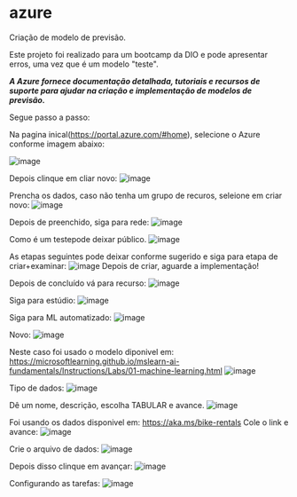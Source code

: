 # azure
Criação de modelo de previsão.

Este projeto foi realizado para um bootcamp da DIO e pode apresentar erros, uma vez que é um modelo "teste".

***A Azure fornece documentação detalhada, tutoriais e recursos de suporte para ajudar na criação e implementação de modelos de previsão.***

Segue passo a passo:

Na pagina inical(https://portal.azure.com/#home), selecione o Azure conforme imagem abaixo:

![image](https://github.com/noecir/azure/assets/161195278/715aee46-42ad-4621-a1d4-90fb83161458)

Depois clinque em cliar novo:
![image](https://github.com/noecir/azure/assets/161195278/1985b854-7e68-46e8-a92b-22e44c58db7f)

Prencha os dados, caso não tenha um grupo de recuros, seleione em criar novo:
![image](https://github.com/noecir/azure/assets/161195278/50f26c85-f3c8-45db-9749-16d65abd938d)

Depois de preenchido, siga para rede:
![image](https://github.com/noecir/azure/assets/161195278/dd1c56f5-4877-47c3-baa7-6e936a024db2)

Como é um testepode deixar público.
![image](https://github.com/noecir/azure/assets/161195278/c6eedbf2-c6b0-4225-87ba-24411088e3c1)

As etapas seguintes pode deixar conforme sugerido e siga para etapa de criar+examinar:
![image](https://github.com/noecir/azure/assets/161195278/dcccb86b-2c73-44e0-bfd2-bb98c7824c9b)
Depois de criar, aguarde a implementação!

Depois de concluído vá para recurso:
![image](https://github.com/noecir/azure/assets/161195278/36310f13-8dce-4e02-a19f-304adad92c1e)

Siga para estúdio:
![image](https://github.com/noecir/azure/assets/161195278/198175ce-c4a0-45f9-b224-e6a3ed501aa0)

Siga para ML automatizado:
![image](https://github.com/noecir/azure/assets/161195278/6630f27b-abb5-4224-bb96-608e067f1593)

Novo:
![image](https://github.com/noecir/azure/assets/161195278/49fd5b9a-daea-445c-a800-29e26c3fd6a5)

Neste caso foi usado o modelo diponivel em: https://microsoftlearning.github.io/mslearn-ai-fundamentals/Instructions/Labs/01-machine-learning.html
![image](https://github.com/noecir/azure/assets/161195278/14aa6489-da87-4104-ada1-2b0f8ff3a714)

Tipo de dados:
![image](https://github.com/noecir/azure/assets/161195278/59359125-2739-47a8-9813-dc7f4ce8e6a1)

Dê um nome, descrição, escolha TABULAR e avance.
![image](https://github.com/noecir/azure/assets/161195278/c4ded366-9dbc-4b61-8ac5-b87ae074e524)

Foi usando os dados disponivel em: https://aka.ms/bike-rentals
Cole o link e avance:
![image](https://github.com/noecir/azure/assets/161195278/0f906d85-3ce6-4f1b-80e0-c5dff545db90)

Crie o arquivo de dados:
![image](https://github.com/noecir/azure/assets/161195278/2bead19e-3f2a-4545-a5f3-528af5b8aa93)

Depois disso clinque em avançar:
![image](https://github.com/noecir/azure/assets/161195278/13540821-b3a7-4ecb-ac45-9fb1e63b9876)

Configurando as tarefas:
![image](https://github.com/noecir/azure/assets/161195278/5041a360-0c3f-42dc-bf9e-b61a946d088f)















